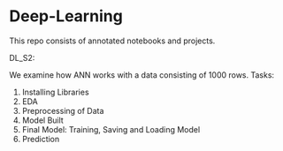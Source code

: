 # Deep-Learning
This repo consists of annotated notebooks and projects.

DL_S2: 

We examine how ANN works with a data consisting of 1000 rows.
Tasks: 
1. Installing Libraries
2. EDA
3. Preprocessing of Data
4. Model Built
5. Final Model: Training, Saving and Loading Model
6. Prediction
